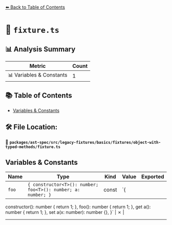 [⬅️ Back to Table of Contents](../../../../../../../index.md)

# 📄 `fixture.ts`

## 📊 Analysis Summary

| Metric | Count |
|--------|-------|
| 📊 Variables & Constants | 1 |

## 📚 Table of Contents

- [Variables & Constants](#variables-constants)

## 🛠️ File Location:
📂 **`packages/ast-spec/src/legacy-fixtures/basics/fixtures/object-with-typed-methods/fixture.ts`**

## Variables & Constants

| Name | Type | Kind | Value | Exported |
|------|------|------|-------|----------|
| `foo` | `{ constructor<T>(): number; foo<T>(): number; a: number; }` | const | `{
  constructor<T>(): number {
    return 1;
  },
  foo<T>(): number {
    return 1;
  },
  get a(): number {
    return 1;
  },
  set a(x: number): number {},
}` | ✗ |


---